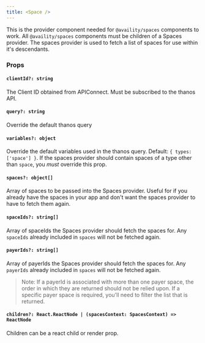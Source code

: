 ```yaml
---
title: <Space />
---
```


This is the provider component needed for `@availity/spaces` components to work. All `@availity/spaces` components must be children of a Spaces provider. The spaces provider is used to fetch a list of spaces for use within it's descendants.

### Props

#### `clientId?: string`

The Client ID obtained from APIConnect. Must be subscribed to the thanos API.

#### `query?: string`

Override the default thanos query

#### `variables?: object`

Override the default variables used in the thanos query. Default: `{ types: ['space'] }`. If the spaces provider should contain spaces of a type other than `space`, you _must_ override this prop.

#### `spaces?: object[]`

Array of spaces to be passed into the Spaces provider. Useful for if you already have the spaces in your app and don't want the spaces provider to have to fetch them again.

#### `spaceIds?: string[]`

Array of spaceIds the Spaces provider should fetch the spaces for. Any `spaceIds` already included in `spaces` will not be fetched again.

#### `payerIds?: string[]`

Array of payerIds the Spaces provider should fetch the spaces for. Any `payerIds` already included in `spaces` will not be fetched again.

> Note: If a payerId is associated with more than one payer space, the order in which they are returned should not be relied upon. If a specific payer space is required, you'll need to filter the list that is returned.

#### `children?: React.ReactNode | (spacesContext: SpacesContext) => ReactNode`

Children can be a react child or render prop.
